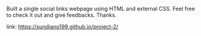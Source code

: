 Built a single social links webpage using HTML and external CSS.
Feel free to check it out and give feedbacks. Thanks.

link: https://sundiano199.github.io/project-2/
